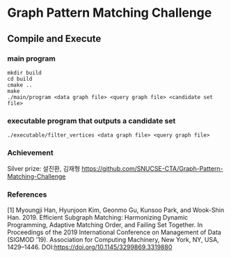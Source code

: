 # Graph Pattern Matching Challenge
## Compile and Execute 
### main program
```
mkdir build
cd build
cmake ..
make
./main/program <data graph file> <query graph file> <candidate set file>
```
### executable program that outputs a candidate set
```
./executable/filter_vertices <data graph file> <query graph file>
```
### Achievement
Silver prize: 설진환, 김재형
https://github.com/SNUCSE-CTA/Graph-Pattern-Matching-Challenge

### References
[1] Myoungji Han, Hyunjoon Kim, Geonmo Gu, Kunsoo Park, and Wook-Shin Han. 2019. Efficient Subgraph Matching: Harmonizing Dynamic Programming, Adaptive Matching Order, and Failing Set Together. In Proceedings of the 2019 International Conference on Management of Data (SIGMOD '19). Association for Computing Machinery, New York, NY, USA, 1429–1446. DOI:https://doi.org/10.1145/3299869.3319880
